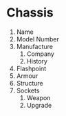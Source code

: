 Chassis
=======

1. Name
2. Model Number
3. Manufacture
	1. Company
	2. History
4. Flashpoint
5. Armour
6. Structure
7. Sockets
	1. Weapon
	2. Upgrade